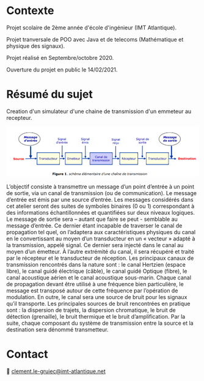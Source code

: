 # Contexte

Projet scolaire de 2ème année d'école d'ingénieur (IMT Atlantique).

Projet tranversale de POO avec Java et de telecoms (Mathématique et physique des signaux).

Projet réalisé en Septembre/octobre 2020.

Ouverture du projet en public le 14/02/2021.

# Résumé du sujet

Creation d'un simulateur d'une chaine de transmission d'un emmeteur au recepteur.

![alt text](https://github.com/ClementLG/IMT-SIT213/blob/master/ChaineDeTransmission.PNG)

L’objectif consiste à transmettre un message d’un point d’entrée à un point de sortie,
via un canal de transmission (ou de communication). Le message d’entrée est émis par
une source d’entrée. Les messages considérés dans cet atelier seront des suites de
symboles binaires (0 ou 1) correspondant à des informations échantillonnées et
quantifiées sur deux niveaux logiques. Le message de sortie sera – autant que faire se peut -
semblable au message d’entrée. Ce dernier étant incapable de traverser le canal de
propagation tel quel, on l’adaptera aux caractéristiques physiques du canal en le
convertissant au moyen d’un transducteur en un « vecteur » adapté à la transmission,
appelé signal. Ce dernier sera injecté dans le canal au moyen d’un émetteur. À l’autre
extrémité du canal, il sera récupéré et traité par le récepteur et le transducteur de
réception.
Les principaux canaux de transmission rencontrés dans la nature sont : le canal Hertzien
(espace libre), le canal guidé électrique (câble), le canal guidé Optique (fibre), le canal
acoustique aérien et le canal acoustique sous-marin. Chaque canal de propagation devant
être utilisé à une fréquence bien particulière, le message est transposé autour de cette
fréquence par l’opération de modulation. En outre, le canal sera une source de bruit pour
les signaux qu’il transporte. Les principales sources de bruit rencontrées en pratique sont :
la dispersion de trajets, la dispersion chromatique, le bruit de détection (grenaille), le bruit
thermique et le bruit d’amplification.
Par la suite, chaque composant du système de transmission entre la source et la
destination sera dénommé transmetteur.


# Contact

:email: clement.le-gruiec@imt-atlantique.net

